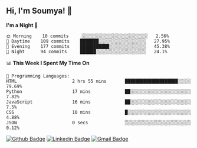 ## Hi, I'm Soumya! 👋

<!--START_SECTION:waka-->
**I'm a Night 🦉** 

```text
🌞 Morning    10 commits     ░░░░░░░░░░░░░░░░░░░░░░░░░   2.56% 
🌆 Daytime    109 commits    ███████░░░░░░░░░░░░░░░░░░   27.95% 
🌃 Evening    177 commits    ███████████░░░░░░░░░░░░░░   45.38% 
🌙 Night      94 commits     ██████░░░░░░░░░░░░░░░░░░░   24.1%

```


📊 **This Week I Spent My Time On** 

```text
💬 Programming Languages: 
HTML                     2 hrs 55 mins       ████████████████████░░░░░   79.69% 
Python                   17 mins             ██░░░░░░░░░░░░░░░░░░░░░░░   7.82% 
JavaScript               16 mins             ██░░░░░░░░░░░░░░░░░░░░░░░   7.5% 
CSS                      10 mins             █░░░░░░░░░░░░░░░░░░░░░░░░   4.88% 
JSON                     0 secs              ░░░░░░░░░░░░░░░░░░░░░░░░░   0.12%

```


<!--END_SECTION:waka-->

[![Github Badge](https://img.shields.io/badge/-rubyruins-grey?style=for-the-badge&logo=github&logoColor=white&link=https://github.com/rubyruins/)](https://www.github.com/rubyruins/) 
[![Linkedin Badge](https://img.shields.io/badge/-Soumya%20Parekh-0072b1?style=for-the-badge&logo=Linkedin&logoColor=white&link=https://www.linkedin.com/in/Soumya-Parekh/)](https://www.linkedin.com/in/Soumya-Parekh/) 
[![Gmail Badge](https://img.shields.io/badge/-soumya.parekh@somaiya.edu-c14438?style=for-the-badge&logo=Gmail&logoColor=white&link=mailto:soumya.parekh@somaiya.edu)](mailto:soumya.parekh@somaiya.edu) 
